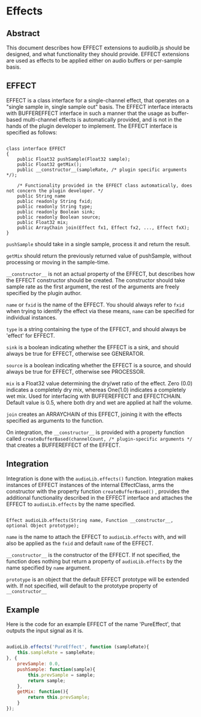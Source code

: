 Effects
=======

Abstract
--------

This document describes how EFFECT extensions to audiolib.js should be designed, and what functionality they should provide.
EFFECT extensions are used as effects to be applied either on audio buffers or per-sample basis.

EFFECT
------

EFFECT is a class interface for a single-channel effect, that operates on a "single sample in, single sample out" basis. The EFFECT interface interacts with BUFFEREFFECT interface in such a manner that the usage as buffer-based multi-channel effects is automatically provided, and is not in the hands of the plugin developer to implement. The EFFECT interface is specified as follows:

```

class interface EFFECT
{
	public Float32 pushSample(Float32 sample);
	public Float32 getMix();
	public __constructor__(sampleRate, /* plugin specific arguments */);

	/* Functionality provided in the EFFECT class automatically, does not concern the plugin developer. */
	public String name
	public readonly String fxid;
	public readonly String type;
	public readonly Boolean sink;
	public readonly Boolean source;
	public Float32 mix;
	public ArrayChain join(Effect fx1, Effect fx2, ..., Effect fxX);
}

```

 ``` pushSample ``` should take in a single sample, process it and return the result.

 ``` getMix ``` should return the previously returned value of pushSample, without processing or moving in the sample-time.

 ``` __constructor__ ``` is not an actual property of the EFFECT, but describes how the EFFECT constructor should be created. The constructor should take sample rate as the first argument, the rest of the arguments are freely specified by the plugin author.


 ``` name ``` or ``` fxid ``` is the name of the EFFECT. You should always refer to ``` fxid ``` when trying to identify the effect via these means, ``` name ``` can be specified for individual instances.

 ``` type ``` is a string containing the type of the EFFECT, and should always be 'effect' for EFFECT.

 ``` sink ``` is a boolean indicating whether the EFFECT is a sink, and should always be true for EFFECT, otherwise see GENERATOR.

 ``` source ``` is a boolean indicating whether the EFFECT is a source, and should always be true for EFFECT, otherwise see PROCESSOR.

 ``` mix ``` is a Float32 value determining the dry/wet ratio of the effect. Zero (0.0) indicates a completely dry mix, whereas One(1.0) indicates a completely wet mix. Used for interfacing with BUFFEREFFECT and EFFECTCHAIN. Default value is 0.5, where both dry and wet are applied at half the volume.

 ``` join ``` creates an ARRAYCHAIN of this EFFECT, joining it with the effects specified as arguments to the function.


On integration, the ``` __constructor__ ``` is provided with a property function called ``` createBufferBased(channelCount, /* plugin-specific arguments */ ``` that creates a BUFFEREFFECT of the EFFECT.

Integration
-----------

Integration is done with the ``` audioLib.effects() ``` function. Integration makes instances of EFFECT instances of the internal EffectClass, arms the constructor with the property function ``` createBufferBased() ``` , provides the additional functionality described in the EFFECT interface and attaches the EFFECT to ``` audioLib.effects ``` by the name specified.

```

Effect audioLib.effects(String name, Function __constructor__, optional Object prototype);

```

 ``` name ``` is the name to attach the EFFECT to ``` audioLib.effects ``` with, and will also be applied as the ``` fxid ``` and default ``` name ``` of the EFFECT.

 ``` __constructor__ ``` is the constructor of the EFFECT. If not specified, the function does nothing but return a property of ``` audioLib.effects ``` by the name specified by ``` name ``` argument.

 ``` prototype ``` is an object that the default EFFECT prototype will be extended with. If not specified, will default to the prototype property of ``` __constructor__ ```

Example
-------

Here is the code for an example EFFECT of the name 'PureEffect', that outputs the input signal as it is.

```javascript

audioLib.effects('PureEffect', function (sampleRate){
	this.sampleRate = sampleRate;
}, {
	prevSample: 0.0,
	pushSample: function(sample){
		this.prevSample = sample;
		return sample;
	},
	getMix: function(){
		return this.prevSample;
	}
});

```
